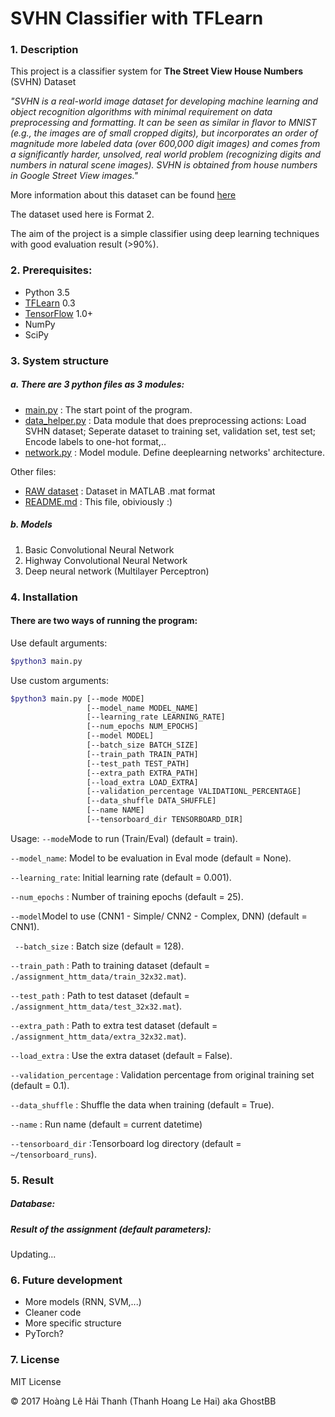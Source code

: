 # SVHN Classifier with TFLearn

### 1. Description
This project is a classifier system for **The Street View House Numbers** (SVHN) Dataset

*"SVHN is a real-world image dataset for developing machine learning and object recognition algorithms with minimal requirement on data preprocessing and formatting. It can be seen as similar in flavor to MNIST (e.g., the images are of small cropped digits), but incorporates an order of magnitude more labeled data (over 600,000 digit images) and comes from a significantly harder, unsolved, real world problem (recognizing digits and numbers in natural scene images). SVHN is obtained from house numbers in Google Street View images."*

More information about this dataset can be found [here](http://ufldl.stanford.edu/housenumbers/)

The dataset used here is Format 2.

The aim of the project is a simple classifier using deep learning techniques with good evaluation result (>90%).

### 2. Prerequisites:
- Python 3.5
- [TFLearn](http://www.tflearn.org) 0.3
- [TensorFlow](http://www.tensorflow.org) 1.0+
- NumPy
- SciPy

### 3. System structure
##### a. There are 3 python files as 3 modules:
- [main.py](main.py) : The start point of the program.
- [data_helper.py](data_helper.py) : Data module that does preprocessing actions: Load SVHN dataset; Seperate dataset to training set, validation set, test set; Encode labels to one-hot format,..
- [network.py](network.py) : Model module. Define deeplearning networks' architecture.

Other files:
- [RAW dataset](assignment_httm_data) : Dataset in MATLAB .mat format
- [README.md](README.md) : This file, obiviously :)

##### b. Models
1. Basic Convolutional Neural Network
2. Highway Convolutional Neural Network
3. Deep neural network (Multilayer Perceptron)

### 4. Installation
#### There are two ways of running the program:
Use default arguments:
```sh
$python3 main.py
```
Use custom arguments: 
```sh
$python3 main.py [--mode MODE] 
                 [--model_name MODEL_NAME]
                 [--learning_rate LEARNING_RATE] 
                 [--num_epochs NUM_EPOCHS]
                 [--model MODEL] 
                 [--batch_size BATCH_SIZE]
                 [--train_path TRAIN_PATH] 
                 [--test_path TEST_PATH]
                 [--extra_path EXTRA_PATH] 
                 [--load_extra LOAD_EXTRA]
                 [--validation_percentage VALIDATIONL_PERCENTAGE]
                 [--data_shuffle DATA_SHUFFLE] 
                 [--name NAME]
                 [--tensorboard_dir TENSORBOARD_DIR]
```
Usage:
```--mode```Mode to run (Train/Eval) (default = train).

```--model_name```: Model to be evaluation in Eval mode (default = None).

```--learning_rate```: Initial learning rate (default = 0.001).

```--num_epochs``` : Number of training epochs (default = 25).

```--model```Model to use (CNN1 - Simple/ CNN2 - Complex, DNN) (default = CNN1).

``` --batch_size``` : Batch size (default = 128).

```--train_path``` : Path to training dataset (default = ```./assignment_httm_data/train_32x32.mat```).

```--test_path``` : Path to test dataset (default = ```./assignment_httm_data/test_32x32.mat```).

```--extra_path``` : Path to extra test dataset (default = ```./assignment_httm_data/extra_32x32.mat```).

```--load_extra``` : Use the extra dataset (default = False).

```--validation_percentage``` : Validation percentage from original training set (default = 0.1).

```--data_shuffle``` : Shuffle the data when training (default = True).

```--name``` : Run name (default = current datetime)

```--tensorboard_dir``` :Tensorboard log directory (default = ```~/tensorboard_runs```).

### 5. Result
##### Database:
##### Result of the assignment (default parameters):
Updating...
### 6. Future development
- More models (RNN, SVM,...)
- Cleaner code
- More specific structure
- PyTorch?
### 7. License
MIT License

© 2017 Hoàng Lê Hải Thanh (Thanh Hoang Le Hai) aka GhostBB




